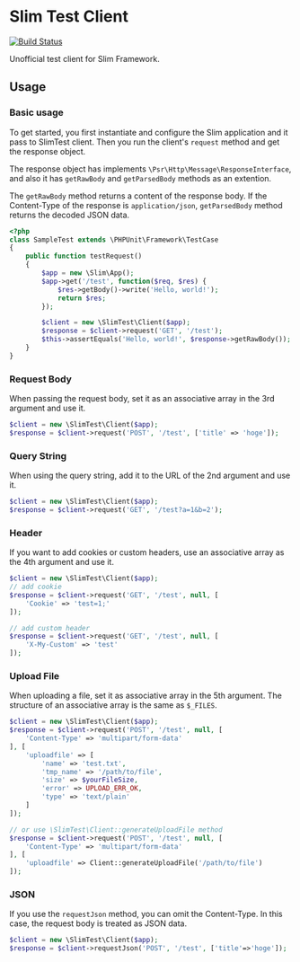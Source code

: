 # Slim Test Client

[![Build Status](https://travis-ci.org/ushiboy/slim-test-client.svg?branch=master)](https://travis-ci.org/ushiboy/slim-test-client)

Unofficial test client for Slim Framework.

## Usage

### Basic usage


To get started, you first instantiate and configure the Slim application and it pass to SlimTest client.
Then you run the client's `request` method and get the response object.

The response object has implements `\Psr\Http\Message\ResponseInterface`, and also it has `getRawBody` and `getParsedBody` methods as an extention.

The `getRawBody` method returns a content of the response body.
If the Content-Type of the response is `application/json`, `getParsedBody` method returns the decoded JSON data.

```php
<?php
class SampleTest extends \PHPUnit\Framework\TestCase
{
    public function testRequest()
    {
        $app = new \Slim\App();
        $app->get('/test', function($req, $res) {
            $res->getBody()->write('Hello, world!');
            return $res;
        });

        $client = new \SlimTest\Client($app);
        $response = $client->request('GET', '/test');
        $this->assertEquals('Hello, world!', $response->getRawBody());
    }
}
```

### Request Body

When passing the request body, set it as an associative array in the 3rd argument and use it.

```php
$client = new \SlimTest\Client($app);
$response = $client->request('POST', '/test', ['title' => 'hoge']);
```


### Query String

When using the query string, add it to the URL of the 2nd argument and use it.

```php
$client = new \SlimTest\Client($app);
$response = $client->request('GET', '/test?a=1&b=2');
```

### Header

If you want to add cookies or custom headers, use an associative array as the 4th argument and use it.

```php
$client = new \SlimTest\Client($app);
// add cookie
$response = $client->request('GET', '/test', null, [
    'Cookie' => 'test=1;'
]);

// add custom header
$response = $client->request('GET', '/test', null, [
    'X-My-Custom' => 'test'
]);
```

### Upload File

When uploading a file, set it as associative array in the 5th argument.
The structure of an associative array is the same as `$_FILES`.

```php
$client = new \SlimTest\Client($app);
$response = $client->request('POST', '/test', null, [
    'Content-Type' => 'multipart/form-data'
], [
    'uploadfile' => [
        'name' => 'test.txt',
        'tmp_name' => '/path/to/file',
        'size' => $yourFileSize,
        'error' => UPLOAD_ERR_OK,
        'type' => 'text/plain'
    ]
]);

// or use \SlimTest\Client::generateUploadFile method
$response = $client->request('POST', '/test', null, [
    'Content-Type' => 'multipart/form-data'
], [
    'uploadfile' => Client::generateUploadFile('/path/to/file')
]);
```

### JSON

If you use the `requestJson` method, you can omit the Content-Type.
In this case, the request body is treated as JSON data.


```php
$client = new \SlimTest\Client($app);
$response = $client->requestJson('POST', '/test', ['title'=>'hoge']);
```
